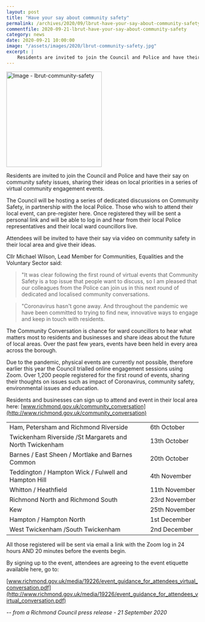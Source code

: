 ```yaml
---
layout: post
title: "Have your say about community safety"
permalink: /archives/2020/09/lbrut-have-your-say-about-community-safety.html
commentfile: 2020-09-21-lbrut-have-your-say-about-community-safety
category: news
date: 2020-09-21 10:00:00
image: "/assets/images/2020/lbrut-community-safety.jpg"
excerpt: |
    Residents are invited to join the Council and Police and have their say on community safety issues, sharing their ideas on local priorities in a series of virtual community engagement events.
---
```

<a href="/assets/images/2020/lbrut-community-safety.jpg" title="Click for a larger image"><img src="/assets/images/2020/lbrut-community-safety-thumb.jpg" width="250" alt="Image - lbrut-community-safety"  class="photo right"/></a>

Residents are invited to join the Council and Police and have their say on community safety issues, sharing their ideas on local priorities in a series of virtual community engagement events.

The Council will be hosting a series of dedicated discussions on Community Safety, in partnership with the local Police. Those who wish to attend their local event, can pre-register here. Once registered they will be sent a personal link and will be able to log in and hear from their local Police representatives and their local ward councillors live.

Attendees will be invited to have their say via video on community safety in their local area and give their ideas.

Cllr Michael Wilson, Lead Member for Communities, Equalities and the Voluntary Sector said:

> "It was clear following the first round of virtual events that Community Safety is a top issue that people want to discuss, so I am pleased that our colleagues from the Police can join us in this next round of dedicated and localised community conversations.

> "Coronavirus hasn't gone away. And throughout the pandemic we have been committed to trying to find new, innovative ways to engage and keep in touch with residents.

The Community Conversation is chance for ward councillors to hear what matters most to residents and businesses and share ideas about the future of local areas. Over the past few years, events have been held in every area across the borough.

Due to the pandemic, physical events are currently not possible, therefore earlier this year the Council trialled online engagement sessions using Zoom. Over 1,200 people registered for the first round of events, sharing their thoughts on issues such as impact of Coronavirus, community safety, environmental issues and education.

Residents and businesses can sign up to attend and event in their local area here: [www.richmond.gov.uk/community_conversation](http://www.richmond.gov.uk/community_conversation)

|                                                         |               |
| ------------------------------------------------------- | ------------- |
| Ham, Petersham and Richmond Riverside                   | 6th October   |
| Twickenham Riverside /St Margarets and North Twickenham | 13th October  |
| Barnes / East Sheen / Mortlake and Barnes Common        | 20th October  |
| Teddington / Hampton Wick / Fulwell and Hampton Hill    | 4th November  |
| Whitton / Heathfield                                    | 11th November |
| Richmond North and Richmond South                       | 23rd November |
| Kew                                                     | 25th November |
| Hampton / Hampton North                                 | 1st December  |
| West Twickenham /South Twickenham                       | 2nd December  |

All those registered will be sent via email a link with the Zoom log in 24 hours AND 20 minutes before the events begin.

By signing up to the event, attendees are agreeing to the event etiquette available here, go to:

[www.richmond.gov.uk/media/19226/event_guidance_for_attendees_virtual_conversation.pdf](http://www.richmond.gov.uk/media/19226/event_guidance_for_attendees_virtual_conversation.pdf)


<cite>-- from a Richmond Council press release - 21 September 2020</cite>
